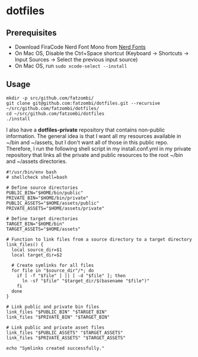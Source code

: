 # dotfiles

## Prerequisites
- Download FiraCode Nerd Font Mono from [Nerd Fonts](https://www.nerdfonts.com/font-downloads)
- On Mac OS, Disable the Ctrl+Space shortcut (Keyboard -> Shortcuts -> Input Sources -> Select the previous input source)
- On Mac OS, run `sudo xcode-select --install`

## Usage
```shell
mkdir -p src/github.com/fatzombi/
git clone git@github.com:fatzombi/dotfiles.git --recursive ~/src/github.com/fatzombi/dotfiles/
cd ~/src/github.com/fatzombi/dotfiles
./install
```

I also have a **dotfiles-private** repository that contains non-public information. The general idea is that I want all my resources available in ~/bin and ~/assets, but I don't want all of those in this public repo. Therefore, I run the following shell script in my install.conf.yml in my private repository that links all the private and public resources to the root ~/bin and ~/assets directories.
```shell
#!/usr/bin/env bash
# shellcheck shell=bash

# Define source directories
PUBLIC_BIN="$HOME/bin/public"
PRIVATE_BIN="$HOME/bin/private"
PUBLIC_ASSETS="$HOME/assets/public"
PRIVATE_ASSETS="$HOME/assets/private"

# Define target directories
TARGET_BIN="$HOME/bin"
TARGET_ASSETS="$HOME/assets"

# Function to link files from a source directory to a target directory
link_files() {
  local source_dir=$1
  local target_dir=$2

  # Create symlinks for all files
  for file in "$source_dir"/*; do
    if [ -f "$file" ] || [ -d "$file" ]; then
      ln -sf "$file" "$target_dir/$(basename "$file")"
    fi
  done
}

# Link public and private bin files
link_files "$PUBLIC_BIN" "$TARGET_BIN"
link_files "$PRIVATE_BIN" "$TARGET_BIN"

# Link public and private asset files
link_files "$PUBLIC_ASSETS" "$TARGET_ASSETS"
link_files "$PRIVATE_ASSETS" "$TARGET_ASSETS"

echo "Symlinks created successfully."
```
